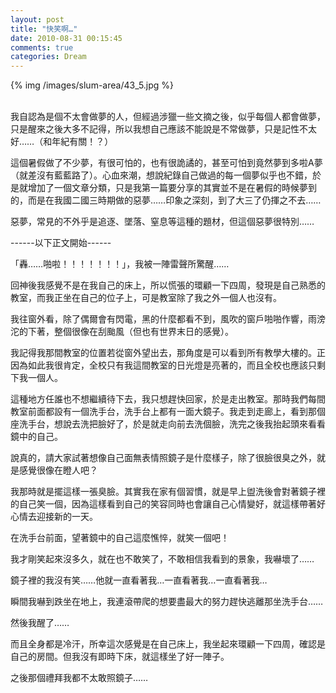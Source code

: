 ```yaml
---
layout: post
title: "快笑啊…"
date: 2010-08-31 00:15:45
comments: true
categories: Dream
---
```

<p>{% img /images/slum-area/43_5.jpg %}<br /><br /></p><p>我自認為是個不太會做夢的人，但經過涉獵一些文摘之後，似乎每個人都會做夢，只是醒來之後大多不記得，所以我想自己應該不能說是不常做夢，只是記性不太好&hellip;&hellip;（和年紀有關！？）</p><p>這個暑假做了不少夢，有很可怕的，也有很詭譎的，甚至可怕到竟然夢到多啦A夢（就差沒有藍藍路了）。心血來潮，想說紀錄自己做過的每一個夢似乎也不錯，於是就增加了一個文章分類，只是我第一篇要分享的其實並不是在暑假的時候夢到的，而是在我國二國三時期做的惡夢&hellip;&hellip;印象之深刻，到了大三了仍揮之不去&hellip;&hellip;</p><p>惡夢，常見的不外乎是追逐、墜落、窒息等這種的題材，但這個惡夢很特別&hellip;&hellip;</p><p>------以下正文開始------</p><p>「轟&hellip;&hellip;啪啦！！！！！！！」，我被一陣雷聲所驚醒&hellip;&hellip;</p><p>回神後我感覺不是在我自己的床上，所以慌張的環顧一下四周，發現是自己熟悉的教室，而我正坐在自己的位子上，可是教室除了我之外一個人也沒有。</p><p>我往窗外看，除了偶爾會有閃電，黑的什麼都看不到，風吹的窗戶啪啪作響，雨滂沱的下著，整個很像在刮颱風（但也有世界末日的感覺）。</p><p>我記得我那間教室的位置若從窗外望出去，那角度是可以看到所有教學大樓的。正因為如此我很肯定，全校只有我這間教室的日光燈是亮著的，而且全校也應該只剩下我一個人。</p><p>這種地方任誰也不想繼續待下去，我只想趕快回家，於是走出教室。那時我們每間教室前面都設有一個洗手台，洗手台上都有一面大鏡子。我走到走廊上，看到那個座洗手台，想說去洗把臉好了，於是就走向前去洗個臉，洗完之後我抬起頭來看看鏡中的自己。</p><p>說真的，請大家試著想像自己面無表情照鏡子是什麼樣子，除了很臉很臭之外，就是感覺很像在瞪人吧？</p><p>我那時就是擺這樣一張臭臉。其實我在家有個習慣，就是早上盥洗後會對著鏡子裡的自己笑一個，因為這樣看到自己的笑容同時也會讓自己心情變好，就這樣帶著好心情去迎接新的一天。</p><p>在洗手台前面，望著鏡中的自己這麼憔悴，就笑一個吧！</p><p>我才剛笑起來沒多久，就在也不敢笑了，不敢相信我看到的景象，我嚇壞了&hellip;&hellip;</p><p>鏡子裡的我沒有笑&hellip;&hellip;他就一直看著我&hellip;一直看著我&hellip;一直看著我&hellip;</p><p>瞬間我嚇到跌坐在地上，我連滾帶爬的想要盡最大的努力趕快逃離那坐洗手台&hellip;&hellip;</p><p>然後我醒了&hellip;&hellip;</p><p>而且全身都是冷汗，所幸這次感覺是在自己床上，我坐起來環顧一下四周，確認是自己的房間。但我沒有即時下床，就這樣坐了好一陣子。</p><p>之後那個禮拜我都不太敢照鏡子&hellip;&hellip;</p>
